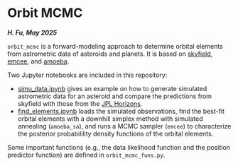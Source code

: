 # Orbit MCMC

***H. Fu, May 2025***

`orbit_mcmc` is a forward-modeling approach to determine orbital elements from
astrometric data of asteroids and planets. It is based on [skyfield](https://rhodesmill.org/skyfield/), [emcee](https://emcee.readthedocs.io/en/stable/), and [amoeba](./amoeba.py).

Two Jupyter notebooks are included in this repository:
- [simu_data.ipynb](./simu_data.ipynb) gives an example on how to
  generate simulated astrometric data for an asteroid and compare the
  predictions from skyfield with those from the [JPL Horizons](https://ssd.jpl.nasa.gov/horizons/). 
- [find_elements.ipynb](./find_elements.ipynb) loads the simulated
  observations, find the best-fit orbital elements with a downhill
  simplex method with simulated annealing (`amoeba_sa`), and runs a MCMC
  sampler (`emcee`) to characterize the posterior probabilility density 
  functions of the orbital elements. 

Some important functions (e.g., the data likelihood function and the
position predictor function) are defined in `orbit_mcmc_funs.py`. 
